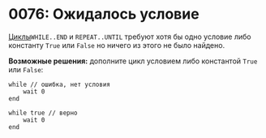 # 0076: Ожидалось условие

[Циклы](../../coding/loops.md)`WHILE..END` и `REPEAT..UNTIL` требуют хотя бы одно условие либо константу `True` или `False` но ничего из этого не было найдено.

**Возможные решения:** дополните цикл условием либо константой `True` или `False`:

```text
while // ошибка, нет условия
    wait 0
end

while true // верно
    wait 0
end
```

